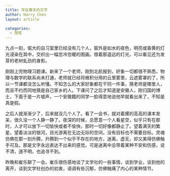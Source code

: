 ```yaml
---
title: 写在春天的文字
author: Harry Chen
layout: article

categories:
  - 随笔
---
```


  九点一刻，偌大的自习室里已经没有几个人，窗外是如水的夜色，明亮或昏黄的灯光浸染在其中，交织出一幅忽冷忽暖的图画。借着那遥远的灯光，可以看见还为发芽的老树虬劲的身影。

  刚刚上完物理习题课。新来了一个老师，刚到北航报到，好象一切都很不熟悉。物理与数学的联系尚未打通，老师就已经将微积分用的云里雾里，云遮雾罩的了，所以一节课都没怎么听懂。不知怎么的大家好象都在干同一件事，猜老师是哪里人，而且不约而同地猜是自己家乡的人。下课问了之后才知道是安徽人，刚归国的博士，下面于是一片嘘声，一个安徽籍的同学一脸得意地说他早就看出来了，不知是真是假。

  之后人就渐渐少了，后来就没几个人了。看了一会书，就对着摞的高高的课本发呆，很久没一个人静一静了。夜深的时候，总愿意一个人看星空，似乎只有在那时，人才可以放下一切愉快或者不愉快，那时一切好像都静止了。望着满天的繁星，望着淡淡的银河，目光游离在无边无际的空间，没有目标也不需要目标。灵魂仿佛在那一刻升腾，升腾到一个似乎不存在的地方，迷离，虚无，却又美得仿佛触手可及。那是文字永远表达不出来的感觉。可是迷离中总带着某种不安和伤感，说不清，道不明，也追寻不到。

  昨晚和崔乐聊了一会。崔乐很伤感地谈了文学社的一些事情，谈到学业，谈到他的离开，谈到文学社创办的初衷，语调有些沉郁，仿佛触痛了内心的某种情节。
